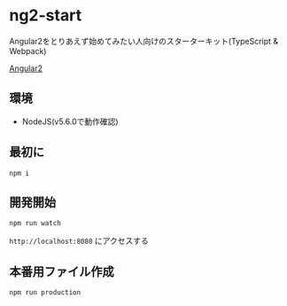 # ng2-start

Angular2をとりあえず始めてみたい人向けのスターターキット(TypeScript & Webpack)

[Angular2](https://angular.io/)

## 環境

- NodeJS(v5.6.0で動作確認)

## 最初に

```
npm i
```

## 開発開始

```
npm run watch
```

`http://localhost:8080` にアクセスする

## 本番用ファイル作成

```
npm run production
```